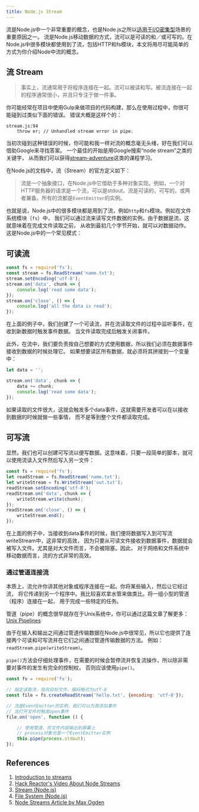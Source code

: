 ```yaml
---
title: Node.js Stream
---
```


流是Node.js中一个非常重要的概念，也是Node.js之所以[适用于I/O密集型](http://www.infoq.com/cn/articles/nodejs-weakness-cpu-intensive-tasks)场景的重要原因之一。
流是Node.js移动数据的方式，流可以是可读的和／或可写的。在Node.js中很多模块都使用到了流，包括HTTP和fs模块，本文将用尽可能简单的方式为你介绍Node中流的概念。

## 流 Stream

> 事实上，流通常用于将程序连接在一起。流可以被读和写。被流连接在一起的程序通常很小，并且只专注于做一件事。

你可能经常在项目中使用Gulp来做项目的代码构建，那么在使用过程中，你很可能碰到过类似下面的错误。
错误大概是这样个的：

	stream.js:94
		throw er; // Unhandled stream error in pipe.

当初次碰到这种错误的时候，你可能和我一样对流的概念毫无头绪，好在我们可以借助Google来寻找答案。
一个最佳的开始是用Google搜索“node stream”之类的关键字，
从而我们可以获得[stream-adventure](https://github.com/substack/stream-adventure)这类的课程学习。

在Node.js的文档中，流（Stream）的官方定义如下：

> 流是一个抽象接口，在Node.js中它借助于多种对象实现。例如，一个对HTTP服务器的请求是一个流，可以是stdout。流是可读的，可写的，或两者兼备。所有的流都是`EventEmitter`的实例。

也就是说，Node.js中的很多模块都是用到了流，例如`http`和`fs`模块。例如在文件系统模块（`fs`）中，
我们可以通过流来读写文件数据的实例。由于数据是流，这就意味着在完成文件读取之前，
从收到最初几个字节开始，就可以对数据动作。这是Node.js中的一个常见模式：

## 可读流

```javascript
const fs = require('fs');
const stream = fs.ReadStream('name.txt');
stream.setEncoding('utf-8');
stream.on('data', chunk => {
	console.log('read some data');
});
stream.on('close', () => {
	console.log('all the data is read');
});
```

在上面的例子中，我们创建了一个可读流，并在流读取文件的过程中监听事件，在收到新数据时触发事件数据。
当文件读取完成后触发关闭事件。

此外，在流中，我们要负责按自己想要的方式使用数据，所以我们必须在数据事件接收到数据的时候处理它。
如果想要读区所有数据，就必须将其拼接到一个变量中：

```javascript
let data = '';

stream.on('data', chunk => {
	data += chunk;
	console.log('read some data');
});
```

如果读取的文件很大，这就会触发多个data事件，这就需要开发者可以在以接收到数据的时候就做一些事情，
而不是等到整个文件都读取完成。

## 可写流

显然，我们也可以创建可写流以便写数据。这意味着，只要一段简单的脚本，就可以使用流读入文件然后写入另一文件：

```javascript
const fs = require('fs');
let readStream = fs.ReadStream('name.txt');
let writeStream = fs.WriteStream('out.txt');
readStream.setEncoding('utf-8');
readStream.on('data', chunk => {
	writeStream.write(chunk);
});
readStream.on('close', () => {
	writeStream.end();
});
```

在上面的例子中，当接收到data事件的时候，我们便将数据写入到可写流writeStream中，这非常的高效，
因为只要从可读文件接收到数据事件，数据就会被写入文件。尤其是对大文件而言，不会被阻塞。因此，
对于网络和文件系统中移动数据而言，流的方式非常的高效。

### 通过管道连接流

本质上，流允许你讲其他对象或程序连接在一起。你将某些输入，然后让它经过流，
将它传递到另一个程序中。我比较喜欢拿水管来做类比。将一组小型的管道（程序）连接在一起，
用于完成一些特定的任务。

管道（pipe）的概念很早就存在于Unix系统中，你可以通过这篇文章了解更多：[Unix Pipelines](https://en.wikipedia.org/wiki/Pipeline_(Unix))

由于在输入和输出之间通过管道传输数据在Node.js中很常见，所以它也提供了连接两个可读和可写流并在它们之间通过管道传输数据的方法。
例如：`readStream.pipe(writeStream)`。

`pipe()`方法会仔细处理事件，在需要的时候会暂停流并恢复流操作，所以除非需要对事件的发生有完全的控制权，
否则应该使用`pipe()`。

```javascript
const fs = require('fs');

// 指定读取流，指向目标文件，编码格式为utf-8
const file = fs.createReadStream('hello.txt', {encoding: 'utf-8'});

// 流是EventEmitter的实例，我们可以为其添加事件
// 当打开文件时触发open事件
file.on('open', function () {

	// 使用管道，将文件内容输出到屏幕上
	// process对象也是一个EventEmitter实例
	this.pipe(process.stdout);
});
```

## References

1. [Introduction to streams](http://www.sitepoint.com/introduction-to-streams/)
1. [Hack Reactor's Video About Node Streams](https://www.youtube.com/watch?v=OeqnIuTMod4)
2. [Stream (Node.js)](https://nodejs.org/api/stream.html)
3. [File System (Node.js)](https://nodejs.org/api/fs.html)
4. [Node Streams Article by Max Ogden](http://maxogden.com/node-streams.html)